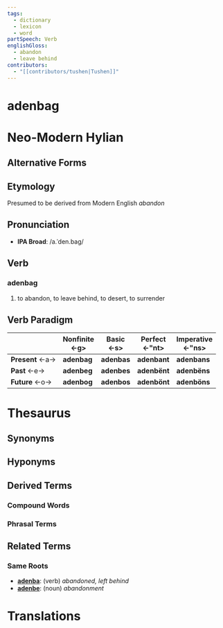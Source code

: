 ```yaml
---
tags:
  - dictionary
  - lexicon
  - word
partSpeech: Verb
englishGloss:
  - abandon
  - leave behind
contributors:
  - "[[contributors/tushen|Tushen]]"
---
```

# adenbag

# Neo-Modern Hylian
## Alternative Forms

## Etymology
Presumed to be derived from Modern English *abandon*

## Pronunciation
- **IPA Broad**: /a.ˈden.bag/

## Verb

### adenbag
1. to abandon, to leave behind, to desert, to surrender

## Verb Paradigm
|                    | **Nonfinite**<br>\<-g> | Basic<br>\<-s> | Perfect<br>\<-"nt> | Imperative<br>\<-"ns> |
| ------------------ | ---------------------- | -------------- | ------------------ | --------------------- |
| **Present** \<-a-> | **adenbag**            | **adenbas**    | **adenbant**       | **adenbans**          |
| **Past** \<-e->    | **adenbeg**            | **adenbes**    | **adenbënt**       | **adenbëns**          |
| **Future** \<-o->  | **adenbog**            | **adenbos**    | **adenbönt**       | **adenböns**          |

# Thesaurus
## Synonyms

## Hyponyms

## Derived Terms

### Compound Words
### Phrasal Terms

## Related Terms

### Same Roots
- [**adenba**](lexicon/lexemes/a/adenba.md): (verb) *abandoned, left behind*
- **[adenbe](lexicon/lexemes/a/adenbe.md)**: (noun) *abandonment*
# Translations
